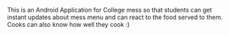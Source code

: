 This is an Android Application for College mess so that students can get instant updates about mess menu and can react to the food served to them.
Cooks can also know how well they cook :)
